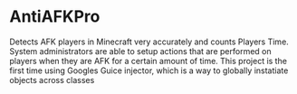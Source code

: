 # AntiAFKPro
Detects AFK players in Minecraft very accurately and counts Players Time. System administrators are able to setup actions that are performed on players when they are AFK for a certain amount of time.
This project is the first time using Googles Guice injector, which is a way to globally instatiate objects across classes 
